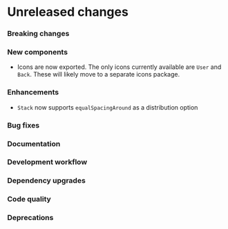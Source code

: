 # Unreleased changes

### Breaking changes

### New components

- Icons are now exported. The only icons currently available are `User` and `Back`. These
  will likely move to a separate icons package.

### Enhancements

- `Stack` now supports `equalSpacingAround` as a distribution option

### Bug fixes

### Documentation

### Development workflow

### Dependency upgrades

### Code quality

### Deprecations

